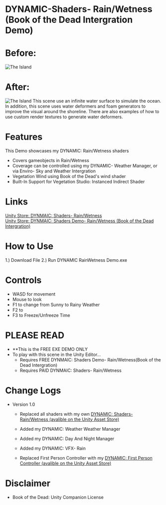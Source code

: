 # DYNAMIC-Shaders- Rain/Wetness (Book of the Dead Intergration Demo)



# Before:
![The Island](https://user-images.githubusercontent.com/40639410/233672295-532696e5-a227-4aa4-aa76-1fd09793661e.jpg)

# After:
![The Island](https://user-images.githubusercontent.com/40639410/233672295-532696e5-a227-4aa4-aa76-1fd09793661e.jpg)
This scene use an infinite water surface to simulate the ocean. In addition, this scene uses water deformers and foam generators to improve the visual around the shoreline.
There are also examples of how to use custom render textures to generate water deformers.

# Features
This Demo showcases my DYNAMIC: Rain/Wetness shaders 
- Covers gameobjects in Rain/Wetness
- Coverage can be controlled using my DYNAMIC- Weather Manager, or via Enviro- Sky and Weather Intergration
- Vegetation Wind using Book of the Dead's wind shader
- Built-In Support for Vegetation Studio: Instanced Indirect Shader
  
# Links
[Unity Store: DYNMAIC: Shaders- Rain/Wetness](https://docs.unity3d.com/Packages/com.unity.render-pipelines.high-definition@16.0/manual/WaterSystem.html)  
[Unity Store: DYNMAIC: Shaders Demo- Rain/Wetness (Book of the Dead Intergration)](https://docs.unity3d.com/Packages/com.unity.render-pipelines.high-definition@16.0/manual/WaterSystem.html)  

# How to Use
1.) Download File
2.) Run DYNAMIC RainWetness Demo.exe

# Controls
- WASD for movement
- Mouse to look
- F1 to change from Sunny to Rainy Weather
- F2 to 
- F3 to Freeze/Unfreeze Time

# PLEASE READ  
- **This is the FREE EXE DEMO ONLY
- To play with this scene in the Unity Editor...
    - Requires FREE DYNMAIC: Shaders Demo- Rain/Wetness(Book of the Dead Intergration)
    - Requires PAID DYNMAIC: Shaders- Rain/Wetness
      
# Change Logs
- Version 1.0
    - Replaced all shaders with my own [DYNAMIC: Shaders- Rain/Wetness (avalible on the Unity Asset Store)](https://docs.unity3d.com/Packages/com.unity.render-pipelines.high-definition@16.0/manual/WaterSystem.html) 
    
    - Added my DYNAMIC: Weather Weather Manager
    - Added my DYNAMIC: Day And Night Manager
    - Added my DYNAMIC: VFX- Rain
    - Replaced First Person Controller with my [DYNAMIC: First Person Controller (avalible on the Unity Asset Store)](https://docs.unity3d.com/Packages/com.unity.render-pipelines.high-definition@16.0/manual/WaterSystem.html) 

# Disclaimer
- Book of the Dead: Unity Companion License
